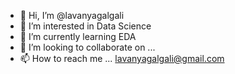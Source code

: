 - 👋 Hi, I’m @lavanyagalgali
- 👀 I’m interested in Data Science
- 🌱 I’m currently learning EDA
- 💞️ I’m looking to collaborate on ...
- 📫 How to reach me ... lavanyagalgali@gmail.com 

<!---
lavanyagalgali/lavanyagalgali is a ✨ special ✨ repository because its `README.md` (this file) appears on your GitHub profile.
You can click the Preview link to take a look at your changes.
--->
